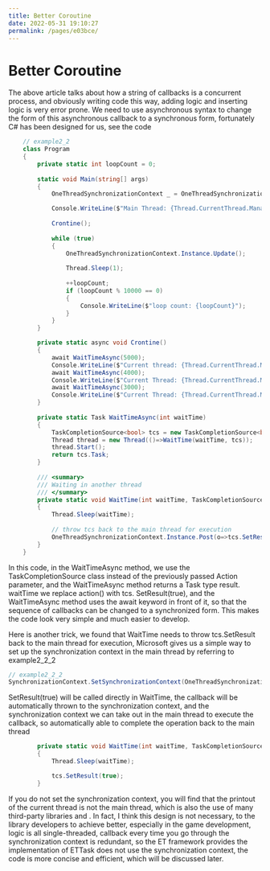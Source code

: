 ```yaml
---
title: Better Coroutine
date: 2022-05-31 19:10:27
permalink: /pages/e03bce/
---
```

# Better Coroutine
The above article talks about how a string of callbacks is a concurrent process, and obviously writing code this way, adding logic and inserting logic is very error prone. We need to use asynchronous syntax to change the form of this asynchronous callback to a synchronous form, fortunately C# has been designed for us, see the code
```csharp
    // example2_2
    class Program
    {
        private static int loopCount = 0;
        
        static void Main(string[] args)
        {
            OneThreadSynchronizationContext _ = OneThreadSynchronizationContext.Instance;

            Console.WriteLine($"Main Thread: {Thread.CurrentThread.ManagedThreadId}");
            
            Crontine();
            
            while (true)
            {
                OneThreadSynchronizationContext.Instance.Update();
                
                Thread.Sleep(1);
                
                ++loopCount;
                if (loopCount % 10000 == 0)
                {
                    Console.WriteLine($"loop count: {loopCount}");
                }
            }
        }

        private static async void Crontine()
        {
            await WaitTimeAsync(5000);
            Console.WriteLine($"Current thread: {Thread.CurrentThread.ManagedThreadId}, WaitTimeAsync finsih loopCount's value is: {loopCount}");
            await WaitTimeAsync(4000);
            Console.WriteLine($"Current Thread: {Thread.CurrentThread.ManagedThreadId}, WaitTimeAsync finsih The value of loopCount is: {loopCount}");
            await WaitTimeAsync(3000);
            Console.WriteLine($"Current Thread: {Thread.CurrentThread.ManagedThreadId}, WaitTimeAsync finsih The value of loopCount is: {loopCount}");
        }
        
        private static Task WaitTimeAsync(int waitTime)
        {
            TaskCompletionSource<bool> tcs = new TaskCompletionSource<bool>();
            Thread thread = new Thread(()=>WaitTime(waitTime, tcs));
            thread.Start();
            return tcs.Task;
        }
        
        /// <summary>
        /// Waiting in another thread
        /// </summary>
        private static void WaitTime(int waitTime, TaskCompletionSource<bool> tcs)
        {
            Thread.Sleep(waitTime);
            
            // throw tcs back to the main thread for execution
            OneThreadSynchronizationContext.Instance.Post(o=>tcs.SetResult(true), null);
        }
    }
```
In this code, in the WaitTimeAsync method, we use the TaskCompletionSource class instead of the previously passed Action parameter, and the WaitTimeAsync method returns a Task type result. waitTime we replace action() with tcs. SetResult(true), and the WaitTimeAsync method uses the await keyword in front of it, so that the sequence of callbacks can be changed to a synchronized form. This makes the code look very simple and much easier to develop.  

Here is another trick, we found that WaitTime needs to throw tcs.SetResult back to the main thread for execution, Microsoft gives us a simple way to set up the synchronization context in the main thread by referring to example2_2_2
```csharp
// example2_2_2
SynchronizationContext.SetSynchronizationContext(OneThreadSynchronizationContext.Instance);
```
SetResult(true) will be called directly in WaitTime, the callback will be automatically thrown to the synchronization context, and the synchronization context we can take out in the main thread to execute the callback, so automatically able to complete the operation back to the main thread
```csharp
        private static void WaitTime(int waitTime, TaskCompletionSource<bool> tcs)
        {
            Thread.Sleep(waitTime);

            tcs.SetResult(true);
        }
```
If you do not set the synchronization context, you will find that the printout of the current thread is not the main thread, which is also the use of many third-party libraries and . In fact, I think this design is not necessary, to the library developers to achieve better, especially in the game development, logic is all single-threaded, callback every time you go through the synchronization context is redundant, so the ET framework provides the implementation of ETTask does not use the synchronization context, the code is more concise and efficient, which will be discussed later.